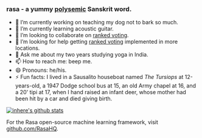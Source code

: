 ### rasa - a yummy [polysemic](https://sanskritdictionary.com/?iencoding=iast&q=rasa&lang=sans&action=Search) Sanskrit word.

- 🔭 I’m currently working on teaching my dog not to bark so much.
- 🌱 I’m currently learning acoustic guitar.
- 👯 I’m looking to collaborate on [ranked voting](https://en.m.wikipedia.org/wiki/Ranked_voting).
- 🤔 I’m looking for help getting [ranked voting](https://en.m.wikipedia.org/wiki/Ranked_voting) implemented in more locations.
- 💬 Ask me about my two years studying yoga in India.
- 📫 How to reach me: beep me.
- 😄 Pronouns: he/his.
- ⚡ Fun facts: I lived in a Sausalito houseboat named *The Tursiops* at 12-years-old, a 1947 Dodge school bus at 15, an old Army chapel at 16, and a 20' tipi at 17, when I hand raised an infant deer, whose mother had been hit by a car and died giving birth.

[![inhere's github stats](https://github-readme-stats.vercel.app/api?username=rasa&show_icons=true&theme=)](https://github.com/rasa)
<!--
## Pinned Projects

 . | .
--------|-------
[![ReadMe Card](https://github-readme-stats.vercel.app/api/pin/?username=rasa&repo=rasa&theme=vue)](https://github.com/rasa/rasa) 
-->

For the Rasa open-source machine learning framework, visit [github.com/RasaHQ](https://github.com/RasaHQ).
